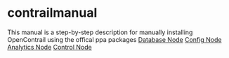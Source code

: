 # contrailmanual
This manual is a step-by-step description for manually installing OpenContrail using the
offical ppa packages
[Database Node](https://github.com/michaelhenkel/contrailmanual/blob/master/cassandra.md)
[Config Node](https://github.com/michaelhenkel/contrailmanual/blob/master/config.md)
[Analytics Node](https://github.com/michaelhenkel/contrailmanual/blob/master/analytics.md)
[Control Node](https://github.com/michaelhenkel/contrailmanual/blob/master/control.md)
